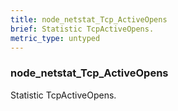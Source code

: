 ```yaml
---
title: node_netstat_Tcp_ActiveOpens
brief: Statistic TcpActiveOpens.
metric_type: untyped
---
```

### node_netstat_Tcp_ActiveOpens

Statistic TcpActiveOpens.